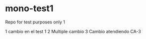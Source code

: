 # mono-test1
Repo for test purposes only 1

1 cambio en el test 1 
2 Multiple cambio
3 Cambio atendiendo CA-3